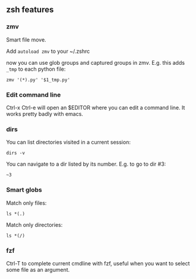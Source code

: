 ## zsh features

### zmv

Smart file move.

Add `autoload zmv` to your ~/.zshrc

now you can use glob groups and captured groups in zmv.
E.g. this adds `_tmp` to each python file: 
```shell
zmv '(*).py' '$1_tmp.py'
```

### Edit command line
Ctrl-x Ctrl-e will open an $EDITOR where you can edit a command line.
It works pretty badly with emacs.


### dirs
You can list directories visited in a current session:
```shell
dirs -v
```

You can navigate to a dir listed by its number. E.g. to go to dir #3:
```shell
~3
```

### Smart globs

Match only files:
```shell
ls *(.)
```

Match only directories:
```shell
ls *(/)
```

### fzf
Ctrl-T to complete current cmdline with fzf, useful when you want to select some file as an argument.